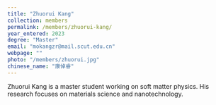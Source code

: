 ```yaml
---
title: "Zhuorui Kang"
collection: members
permalink: /members/zhuorui-kang/
year_entered: 2023
degree: "Master"
email: "mokangzr@mail.scut.edu.cn"
webpage: ""
photo: "/members/zhuorui.jpg"
chinese_name: "康倬睿"
---
```

Zhuorui Kang is a master student working on soft matter physics. His research focuses on materials science and nanotechnology.
